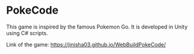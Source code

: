 # PokeCode

This game is inspired by the famous Pokemon Go. It is developed in Unity using C# scripts.

Link of the game: https://jinisha03.github.io/WebBuildPokeCode/

